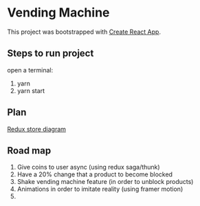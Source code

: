 # Vending Machine

This project was bootstrapped with [Create React App](https://github.com/facebook/create-react-app).

## Steps to run project
open a terminal:
1. yarn
2. yarn start

## Plan

[Redux store diagram](https://docs.google.com/drawings/d/1Km3qxDBg4ayPD_jsbCUf8_jkMk2IGxrd6m_dyUZuPMg/edit?usp=sharing)

## Road map
1. Give coins to user async (using redux saga/thunk)
2. Have a 20% change that a product to become blocked
3. Shake vending machine feature (in order to unblock products)
4. Animations in order to imitate reality (using framer motion)
5. 
